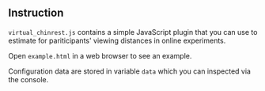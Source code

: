 ## Instruction

`virtual_chinrest.js` contains a simple JavaScript plugin that you can use to estimate for pariticipants' viewing distances in online experiments.

Open `example.html` in a web browser to see an example.

Configuration data are stored in variable `data` which you can inspected via the console.
